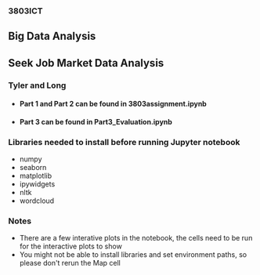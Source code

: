 ### 3803ICT
## Big Data Analysis
## Seek Job Market Data Analysis
### Tyler and Long

* #### Part 1 and Part 2 can be found in 3803assignment.ipynb
* #### Part 3 can be found in Part3_Evaluation.ipynb

### Libraries needed to install before running Jupyter notebook
* numpy
* seaborn
* matplotlib
* ipywidgets
* nltk
* wordcloud

### Notes
* There are a few interative plots in the notebook, the cells need to be run for the interactive plots to show
* You might not be able to install libraries and set environment paths, so please don't rerun the Map cell

